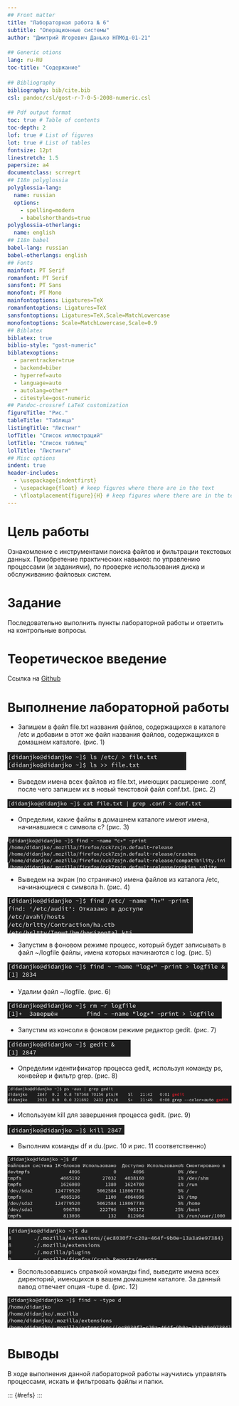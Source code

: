 ```yaml
---
## Front matter
title: "Лабораторная работа № 6"
subtitle: "Операционные системы"
author: "Дмитрий Игоревич Данько НПМбд-01-21"

## Generic otions
lang: ru-RU
toc-title: "Содержание"

## Bibliography
bibliography: bib/cite.bib
csl: pandoc/csl/gost-r-7-0-5-2008-numeric.csl

## Pdf output format
toc: true # Table of contents
toc-depth: 2
lof: true # List of figures
lot: true # List of tables
fontsize: 12pt
linestretch: 1.5
papersize: a4
documentclass: scrreprt
## I18n polyglossia
polyglossia-lang:
  name: russian
  options:
	- spelling=modern
	- babelshorthands=true
polyglossia-otherlangs:
  name: english
## I18n babel
babel-lang: russian
babel-otherlangs: english
## Fonts
mainfont: PT Serif
romanfont: PT Serif
sansfont: PT Sans
monofont: PT Mono
mainfontoptions: Ligatures=TeX
romanfontoptions: Ligatures=TeX
sansfontoptions: Ligatures=TeX,Scale=MatchLowercase
monofontoptions: Scale=MatchLowercase,Scale=0.9
## Biblatex
biblatex: true
biblio-style: "gost-numeric"
biblatexoptions:
  - parentracker=true
  - backend=biber
  - hyperref=auto
  - language=auto
  - autolang=other*
  - citestyle=gost-numeric
## Pandoc-crossref LaTeX customization
figureTitle: "Рис."
tableTitle: "Таблица"
listingTitle: "Листинг"
lofTitle: "Список иллюстраций"
lotTitle: "Список таблиц"
lolTitle: "Листинги"
## Misc options
indent: true
header-includes:
  - \usepackage{indentfirst}
  - \usepackage{float} # keep figures where there are in the text
  - \floatplacement{figure}{H} # keep figures where there are in the text
---
```


# Цель работы


Ознакомление с инструментами поиска файлов и фильтрации текстовых данных.
Приобретение практических навыков: по управлению процессами (и заданиями), по
проверке использования диска и обслуживанию файловых систем.

# Задание


Последовательно выполнить пункты лабораторной работы и ответить на контрольные вопросы.

# Теоретическое введение

Ссылка на [Github](https://github.com/DankoDmitry/study_2021-2022_os-intro)

# Выполнение лабораторной работы


 - Запишем в файл file.txt названия файлов, содержащихся в каталоге /etc и добавим в этот же файл названия файлов, содержащихся в домашнем каталоге. (рис. 1)

![*Рис. 1.* ](image/2.png)

 - Выведем имена всех файлов из file.txt, имеющих расширение .conf, после чего
запишем их в новый текстовой файл conf.txt. (рис. 2)

![*Рис. 2.*](image/3.png)

 - Определим, какие файлы в домашнем каталоге имеют имена, начинавшиеся
с символа c? (рис. 3)

![*Рис. 3.*](image/4.png)

 -  Выведем на экран (по странично) имена файлов из каталога /etc, начинающиеся
с символа h. (рис. 4)

![*Рис. 4.*](image/5.png)

 - Запустим в фоновом режиме процесс, который будет записывать в файл ~/logfile
файлы, имена которых начинаются с log. (рис. 5)

![*Рис. 5.*](image/6.png)

 - Удалим файл ~/logfile. (рис. 6)

![*Рис. 6.*](image/7.png)

 - Запустим из консоли в фоновом режиме редактор gedit. (рис. 7)

![*Рис. 7.*](image/8.png)

 - Определим идентификатор процесса gedit, используя команду ps, конвейер и фильтр
grep. (рис. 8)

![*Рис. 8.*](image/9.png)

 - Используем kill для завершения процесса gedit. (рис. 9)

![*Рис. 9.*](image/10.png)

 - Выполним команды df и du.(рис. 10 и рис. 11 соответственно)

![*Рис. 10.*](image/11.1.png)

![*Рис. 11.*](image/11.2.png)

 - Воспользовавшись справкой команды find, выведите имена всех директорий, имеющихся в вашем домашнем каталоге.
 За данный вавод отвечает опция -tupe d. (рис. 12)

![*Рис. 12.*](image/12.png)


# Выводы


В ходе выполнения данной лабораторной работы научились управлять процессами, искать и фильтровать файлы и папки.

::: {#refs}
:::
